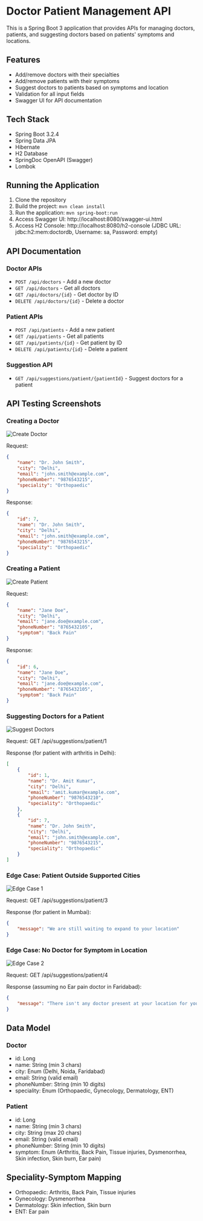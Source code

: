# Doctor Patient Management API

This is a Spring Boot 3 application that provides APIs for managing doctors, patients, and suggesting doctors based on patients' symptoms and locations.

## Features

- Add/remove doctors with their specialties
- Add/remove patients with their symptoms
- Suggest doctors to patients based on symptoms and location
- Validation for all input fields
- Swagger UI for API documentation

## Tech Stack

- Spring Boot 3.2.4
- Spring Data JPA
- Hibernate
- H2 Database
- SpringDoc OpenAPI (Swagger)
- Lombok

## Running the Application

1. Clone the repository
2. Build the project: `mvn clean install`
3. Run the application: `mvn spring-boot:run`
4. Access Swagger UI: http://localhost:8080/swagger-ui.html
5. Access H2 Console: http://localhost:8080/h2-console (JDBC URL: jdbc:h2:mem:doctordb, Username: sa, Password: empty)

## API Documentation

### Doctor APIs

- `POST /api/doctors` - Add a new doctor
- `GET /api/doctors` - Get all doctors
- `GET /api/doctors/{id}` - Get doctor by ID
- `DELETE /api/doctors/{id}` - Delete a doctor

### Patient APIs

- `POST /api/patients` - Add a new patient
- `GET /api/patients` - Get all patients
- `GET /api/patients/{id}` - Get patient by ID
- `DELETE /api/patients/{id}` - Delete a patient

### Suggestion API

- `GET /api/suggestions/patient/{patientId}` - Suggest doctors for a patient

## API Testing Screenshots

### Creating a Doctor

![Create Doctor](screenshots/createDoctor.png)

Request:
```json
{
    "name": "Dr. John Smith",
    "city": "Delhi",
    "email": "john.smith@example.com",
    "phoneNumber": "9876543215",
    "speciality": "Orthopaedic"
}
```

Response:
```json
{
    "id": 7,
    "name": "Dr. John Smith",
    "city": "Delhi",
    "email": "john.smith@example.com",
    "phoneNumber": "9876543215",
    "speciality": "Orthopaedic"
}
```

### Creating a Patient

![Create Patient](screenshots/createPatient.png)

Request:
```json
{
    "name": "Jane Doe",
    "city": "Delhi",
    "email": "jane.doe@example.com",
    "phoneNumber": "8765432105",
    "symptom": "Back Pain"
}
```

Response:
```json
{
    "id": 6,
    "name": "Jane Doe",
    "city": "Delhi",
    "email": "jane.doe@example.com",
    "phoneNumber": "8765432105",
    "symptom": "Back Pain"
}
```

### Suggesting Doctors for a Patient

![Suggest Doctors](screenshots/suggestion1.png)

Request:
GET /api/suggestions/patient/1

Response (for patient with arthritis in Delhi):
```json
[
    {
        "id": 1,
        "name": "Dr. Amit Kumar",
        "city": "Delhi",
        "email": "amit.kumar@example.com",
        "phoneNumber": "9876543210",
        "speciality": "Orthopaedic"
    },
    {
        "id": 7,
        "name": "Dr. John Smith",
        "city": "Delhi",
        "email": "john.smith@example.com",
        "phoneNumber": "9876543215",
        "speciality": "Orthopaedic"
    }  
]
```

### Edge Case: Patient Outside Supported Cities

![Edge Case 1](screenshots/edgeCase1.png)

Request:
GET /api/suggestions/patient/3

Response (for patient in Mumbai):
```json
{
    "message": "We are still waiting to expand to your location"
}
```

### Edge Case: No Doctor for Symptom in Location

![Edge Case 2](screenshots/edgeCase2.png)

Request:
GET /api/suggestions/patient/4

Response (assuming no Ear pain doctor in Faridabad):
```json
{
    "message": "There isn't any doctor present at your location for your symptom"
}
```

## Data Model

### Doctor
- id: Long
- name: String (min 3 chars)
- city: Enum (Delhi, Noida, Faridabad)
- email: String (valid email)
- phoneNumber: String (min 10 digits)
- speciality: Enum (Orthopaedic, Gynecology, Dermatology, ENT)

### Patient
- id: Long
- name: String (min 3 chars)
- city: String (max 20 chars)
- email: String (valid email)
- phoneNumber: String (min 10 digits)
- symptom: Enum (Arthritis, Back Pain, Tissue injuries, Dysmenorrhea, Skin infection, Skin burn, Ear pain)

## Speciality-Symptom Mapping

- Orthopaedic: Arthritis, Back Pain, Tissue injuries
- Gynecology: Dysmenorrhea
- Dermatology: Skin infection, Skin burn
- ENT: Ear pain